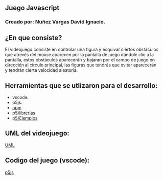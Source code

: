 
## Juego Javascript

### Creado por: Nuñez Vargas David Ignacio.

## ¿En que consiste?
El videojuego consiste en controlar una figura y esquivar ciertos obstáculos que atrevés del mouse aparecen por la pantalla de juego dándole clic a la pantalla, estos obstáculos aparecerán y bajaran por el campo de juego en dirección al círculo principal, las figuras que tendrás que evitar aparecerán y tendrán cierta velocidad aleatoria.

## Herramientas que se utlizaron para el desarrollo:
- vscode.
- p5js.
- [npm](https://www.npmjs.com/package/draw-axis-p5js)
- [p5/librerias](https://p5js.org/es/libraries/)
- [p5/Ejemplos](https://p5js.org/es/examples/)

## UML del videojuego:
[UML](https://github.com/DavidVargas20/figura1/blob/main/Diagrama%20sin%20t%C3%ADtulo.drawio.png)

## Codigo del juego (vscode):
[p5js](https://github.com/DavidVargas20/figura1/tree/main/p5js(juego))
